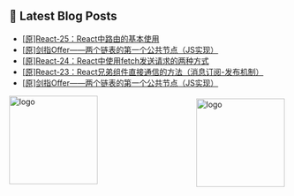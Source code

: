 ## 📕 Latest Blog Posts

<!-- BLOG-POST-LIST:START -->
- [[原]React-25：React中路由的基本使用](https://blog.csdn.net/sinat_41696687/article/details/115594878)
- [[原]剑指Offer——两个链表的第一个公共节点（JS实现）](https://blog.csdn.net/sinat_41696687/article/details/115588376)
- [[原]React-24：React中使用fetch发送请求的两种方式](https://blog.csdn.net/sinat_41696687/article/details/115578812)
- [[原]React-23：React兄弟组件直接通信的方法（消息订阅-发布机制）](https://blog.csdn.net/sinat_41696687/article/details/115564919)
- [[原]剑指Offer——两个链表的第一个公共节点（JS实现）](https://blog.csdn.net/sinat_41696687/article/details/115563329)
<!-- BLOG-POST-LIST:END -->
<img src="https://github-readme-stats.vercel.app/api?username=qq1120637483&show_icons=true" alt="logo" height="160" align="right" style="margin: 5px; margin-bottom: 20px;" />

<img src="https://github-profile-trophy.vercel.app/?username=qq1120637483&theme=flat&column=7" alt="logo" height="160" align="center" style="margin: auto; margin-bottom: 20px;" />


<!--
**qq1120637483/qq1120637483** is a ✨ _special_ ✨ repository because its `README.md` (this file) appears on your GitHub profile.

Here are some ideas to get you started:

- 🔭 I’m currently working on ...
- 🌱 I’m currently learning ...
- 👯 I’m looking to collaborate on ...
- 🤔 I’m looking for help with ...
- 💬 Ask me about ...
- 📫 How to reach me: ...
- 😄 Pronouns: ...
- ⚡ Fun fact: ...
-->
